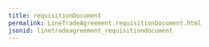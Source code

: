 ```yaml
---
title: requisitionDocument
permalink: LineTradeAgreement.requisitionDocument.html
jsonid: linetradeagreement_requisitiondocument
---
```

